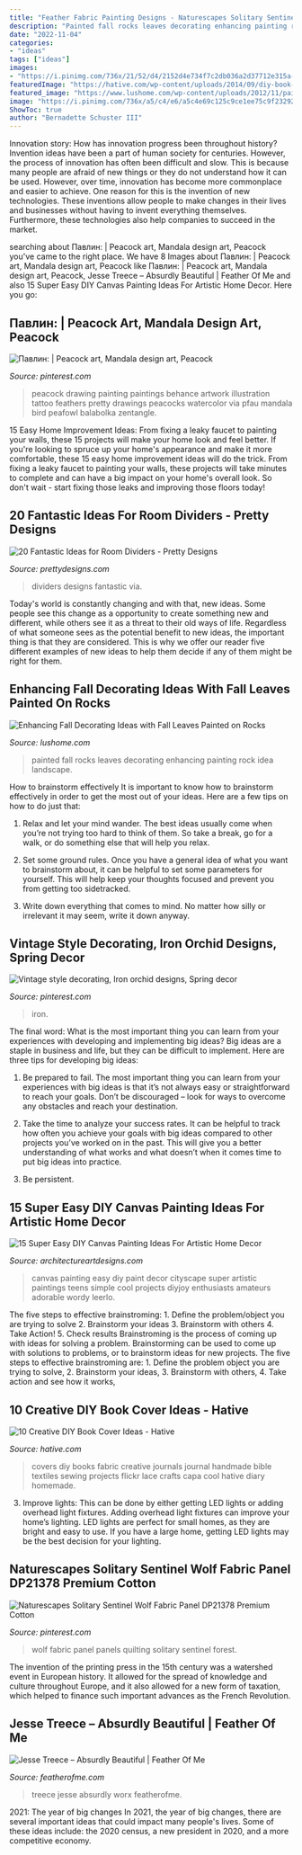 ```yaml
---
title: "Feather Fabric Painting Designs - Naturescapes Solitary Sentinel Wolf Fabric Panel Dp21378 Premium Cotton"
description: "Painted fall rocks leaves decorating enhancing painting rock idea landscape"
date: "2022-11-04"
categories:
- "ideas"
tags: ["ideas"]
images:
- "https://i.pinimg.com/736x/21/52/d4/2152d4e734f7c2db036a2d37712e315a--fabric-panels-wolf.jpg"
featuredImage: "https://hative.com/wp-content/uploads/2014/09/diy-book-cover-ideas/8-cute-book-covers-for-girls.jpg"
featured_image: "https://www.lushome.com/wp-content/uploads/2012/11/painted-rocks-rockpainting-ideas-fall-leaves-9.jpg"
image: "https://i.pinimg.com/736x/a5/c4/e6/a5c4e69c125c9ce1ee75c9f23292dba5.jpg"
ShowToc: true
author: "Bernadette Schuster III"
---
```



Innovation story: How has innovation progress been throughout history?
Invention ideas have been a part of human society for centuries. However, the process of innovation has often been difficult and slow. This is because many people are afraid of new things or they do not understand how it can be used. However, over time, innovation has become more commonplace and easier to achieve. One reason for this is the invention of new technologies. These inventions allow people to make changes in their lives and businesses without having to invent everything themselves. Furthermore, these technologies also help companies to succeed in the market.

	

		
searching about Павлин: | Peacock art, Mandala design art, Peacock you've came to the right place. We have 8 Images about Павлин: | Peacock art, Mandala design art, Peacock like Павлин: | Peacock art, Mandala design art, Peacock, Jesse Treece – Absurdly Beautiful | Feather Of Me and also 15 Super Easy DIY Canvas Painting Ideas For Artistic Home Decor. Here you go:
		
    
## Павлин: | Peacock Art, Mandala Design Art, Peacock

<img loading=lazy src="https://i.pinimg.com/736x/91/c8/b4/91c8b422af903191ec1e004e3d71bfdd--peacock-tattoo-peacock-art.jpg" onerror="this.onerror=null;this.src='https://tse4.mm.bing.net/th?id=OIP.oaZOTr7TO2AU9YQQfFV_1wHaJ6&amp;pid=15.1';" alt="Павлин: | Peacock art, Mandala design art, Peacock">

_Source: pinterest.com_

>peacock drawing painting paintings behance artwork illustration tattoo feathers pretty drawings peacocks watercolor via pfau mandala bird peafowl balabolka zentangle. 

	

15 Easy Home Improvement Ideas: From fixing a leaky faucet to painting your walls, these 15 projects will make your home look and feel better.
If you're looking to spruce up your home's appearance and make it more comfortable, these 15 easy home improvement ideas will do the trick. From fixing a leaky faucet to painting your walls, these projects will take minutes to complete and can have a big impact on your home's overall look. So don't wait - start fixing those leaks and improving those floors today!

    
## 20 Fantastic Ideas For Room Dividers - Pretty Designs

<img loading=lazy src="http://www.prettydesigns.com/wp-content/uploads/2015/10/Home-Dividers.jpg" onerror="this.onerror=null;this.src='https://tse3.mm.bing.net/th?id=OIP.93_JteOG07ItVQcB7BCi1wHaJ4&amp;pid=15.1';" alt="20 Fantastic Ideas for Room Dividers - Pretty Designs">

_Source: prettydesigns.com_

>dividers designs fantastic via. 

	

Today's world is constantly changing and with that, new ideas. Some people see this change as a opportunity to create something new and different, while others see it as a threat to their old ways of life. Regardless of what someone sees as the potential benefit to new ideas, the important thing is that they are considered. This is why we offer our reader five different examples of new ideas to help them decide if any of them might be right for them.

    
## Enhancing Fall Decorating Ideas With Fall Leaves Painted On Rocks

<img loading=lazy src="https://www.lushome.com/wp-content/uploads/2012/11/painted-rocks-rockpainting-ideas-fall-leaves-9.jpg" onerror="this.onerror=null;this.src='https://tse4.mm.bing.net/th?id=OIP.qxOhsGmZotkczMqlGzEhAQHaHa&amp;pid=15.1';" alt="Enhancing Fall Decorating Ideas with Fall Leaves Painted on Rocks">

_Source: lushome.com_

>painted fall rocks leaves decorating enhancing painting rock idea landscape. 

	

How to brainstorm effectively
It is important to know how to brainstorm effectively in order to get the most out of your ideas. Here are a few tips on how to do just that:
1. Relax and let your mind wander. The best ideas usually come when you’re not trying too hard to think of them. So take a break, go for a walk, or do something else that will help you relax.

2. Set some ground rules. Once you have a general idea of what you want to brainstorm about, it can be helpful to set some parameters for yourself. This will help keep your thoughts focused and prevent you from getting too sidetracked.

3. Write down everything that comes to mind. No matter how silly or irrelevant it may seem, write it down anyway.

    
## Vintage Style Decorating, Iron Orchid Designs, Spring Decor

<img loading=lazy src="https://i.pinimg.com/736x/a5/c4/e6/a5c4e69c125c9ce1ee75c9f23292dba5.jpg" onerror="this.onerror=null;this.src='https://tse1.mm.bing.net/th?id=OIP.AjhYsbqTMzUjcgZwpSbYHQHaKX&amp;pid=15.1';" alt="Vintage style decorating, Iron orchid designs, Spring decor">

_Source: pinterest.com_

>iron. 

	

The final word: What is the most important thing you can learn from your experiences with developing and implementing big ideas?
Big ideas are a staple in business and life, but they can be difficult to implement. Here are three tips for developing big ideas:
1. Be prepared to fail. The most important thing you can learn from your experiences with big ideas is that it’s not always easy or straightforward to reach your goals. Don’t be discouraged – look for ways to overcome any obstacles and reach your destination.

2. Take the time to analyze your success rates. It can be helpful to track how often you achieve your goals with big ideas compared to other projects you’ve worked on in the past. This will give you a better understanding of what works and what doesn’t when it comes time to put big ideas into practice.

3. Be persistent.

    
## 15 Super Easy DIY Canvas Painting Ideas For Artistic Home Decor

<img loading=lazy src="https://www.architectureartdesigns.com/wp-content/uploads/2017/09/15-Super-Easy-DIY-Canvas-Painting-Ideas-For-Artistic-Home-Decor-11.jpg" onerror="this.onerror=null;this.src='https://tse2.mm.bing.net/th?id=OIP.KSQuLpVLv2Gw33nHBoLH9AHaP3&amp;pid=15.1';" alt="15 Super Easy DIY Canvas Painting Ideas For Artistic Home Decor">

_Source: architectureartdesigns.com_

>canvas painting easy diy paint decor cityscape super artistic paintings teens simple cool projects diyjoy enthusiasts amateurs adorable wordy leerlo. 

	

The five steps to effective brainstroming: 1. Define the problem/object you are trying to solve 2. Brainstorm your ideas 3. Brainstorm with others 4. Take Action! 5. Check results
Brainstroming is the process of coming up with ideas for solving a problem. Brainstorming can be used to come up with solutions to problems, or to brainstorm ideas for new projects. The five steps to effective brainstroming are: 1. Define the problem object you are trying to solve, 2. Brainstorm your ideas, 3. Brainstorm with others, 4. Take action and see how it works, 
    
## 10 Creative DIY Book Cover Ideas - Hative

<img loading=lazy src="https://hative.com/wp-content/uploads/2014/09/diy-book-cover-ideas/8-cute-book-covers-for-girls.jpg" onerror="this.onerror=null;this.src='https://tse3.mm.bing.net/th?id=OIP.bBygi3Keh8mPW5Fc2Dv8rwHaJ4&amp;pid=15.1';" alt="10 Creative DIY Book Cover Ideas - Hative">

_Source: hative.com_

>covers diy books fabric creative journals journal handmade bible textiles sewing projects flickr lace crafts capa cool hative diary homemade. 

	

3. Improve lights: This can be done by either getting LED lights or adding overhead light fixtures.
Adding overhead light fixtures can improve your home’s lighting. LED lights are perfect for small homes, as they are bright and easy to use. If you have a large home, getting LED lights may be the best decision for your lighting.

    
## Naturescapes Solitary Sentinel Wolf Fabric Panel DP21378 Premium Cotton

<img loading=lazy src="https://i.pinimg.com/736x/21/52/d4/2152d4e734f7c2db036a2d37712e315a--fabric-panels-wolf.jpg" onerror="this.onerror=null;this.src='https://tse2.mm.bing.net/th?id=OIP.Q8DnZwZHB00toBrdZlBF7ADYEg&amp;pid=15.1';" alt="Naturescapes Solitary Sentinel Wolf Fabric Panel DP21378 Premium Cotton">

_Source: pinterest.com_

>wolf fabric panel panels quilting solitary sentinel forest. 

	

The invention of the printing press in the 15th century was a watershed event in European history. It allowed for the spread of knowledge and culture throughout Europe, and it also allowed for a new form of taxation, which helped to finance such important advances as the French Revolution.

    
## Jesse Treece – Absurdly Beautiful | Feather Of Me

<img loading=lazy src="http://www.featherofme.com/wp-content/uploads/Jesse-Treece-red-water.jpg" onerror="this.onerror=null;this.src='https://tse4.mm.bing.net/th?id=OIP.xfhuwOVxf5QDju_U1VurlQHaJ7&amp;pid=15.1';" alt="Jesse Treece – Absurdly Beautiful | Feather Of Me">

_Source: featherofme.com_

>treece jesse absurdly worx featherofme. 

	

2021: The year of big changes
In 2021, the year of big changes, there are several important ideas that could impact many people's lives. Some of these ideas include: the 2020 census, a new president in 2020, and a more competitive economy.

